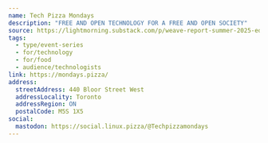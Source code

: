 ```yaml
---
name: Tech Pizza Mondays
description: "FREE AND OPEN TECHNOLOGY FOR A FREE AND OPEN SOCIETY"
source: https://lightmorning.substack.com/p/weave-report-summer-2025-edition
tags:
  - type/event-series
  - for/technology
  - for/food
  - audience/technologists
link: https://mondays.pizza/
address:
  streetAddress: 440 Bloor Street West
  addressLocality: Toronto
  addressRegion: ON
  postalCode: M5S 1X5
social:
  mastodon: https://social.linux.pizza/@Techpizzamondays
---
```

